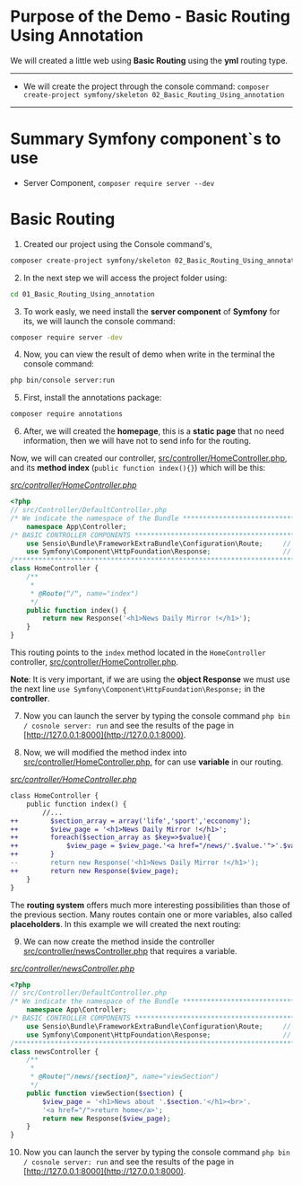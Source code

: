 # Purpose of the Demo - Basic Routing Using Annotation

We will created a little web using **Basic Routing** using the **yml** routing type.

---------------------------------------------------------------------------------------

* We will create the project through the console command: `composer create-project symfony/skeleton 02_Basic_Routing_Using_annotation`

---------------------------------------------------------------------------------------

# Summary Symfony component`s to use

* Server Component, `composer require server --dev`

# Basic Routing

1. Created our project using the Console command's, 

```bash
composer create-project symfony/skeleton 02_Basic_Routing_Using_annotation
```

2. In the next step we will access the project folder using:

```bash
cd 01_Basic_Routing_Using_annotation
```

3. To work easly, we need install the **server component** of **Symfony** for its, we will launch the console command:

```bash
composer require server -dev
```

4. Now, you can view the result of demo when write in the terminal the console command:

```bash
php bin/console server:run
```

5. First, install the annotations package:

```bash
composer require annotations
```

6. After, we will created the **homepage**, this is a **static page** that no need information, then we will have not to send info for the routing. 

Now, we will can created our controller, [src/controller/HomeController.php](src/controller/HomeController.php), and its **method index** (`public function index(){}`) which will be this:

_[src/controller/HomeController.php](src/controller/HomeController.php)_
```php
<?php
// src/Controller/DefaultController.php
/* We indicate the namespace of the Bundle ********************************************************************/
    namespace App\Controller;
/* BASIC CONTROLLER COMPONENTS ********************************************************************************/
    use Sensio\Bundle\FrameworkExtraBundle\Configuration\Route;     // Allow Router
    use Symfony\Component\HttpFoundation\Response;                  // Allows you to execute Response
/**************************************************************************************************************/
class HomeController {
    /**
     *
     * @Route("/", name="index")
     */    
    public function index() {
        return new Response('<h1>News Daily Mirror !</h1>');
    }
}
```

This routing points to the `index` method located in the `HomeController` controller, [src/controller/HomeController.php](src/controller/HomeController.php).

**Note**: It is very important, if we are using the **object Response** we must use the next line `use Symfony\Component\HttpFoundation\Response;` in the **controller**.

7. Now you can launch the server by typing the console command `php bin / cosnole server: run` and see the results of the page in [http://127.0.0.1:8000](http://127.0.0.1:8000).

8. Now, we will modified the method index into [src/controller/HomeController.php](src/controller/HomeController.php), for can use **variable** in our routing.

_[src/controller/HomeController.php](src/controller/HomeController.php)_
```diff
class HomeController {
    public function index() {
        //...
++        $section_array = array('life','sport','ecconomy');
++        $view_page = '<h1>News Daily Mirror !</h1>';
++        foreach($section_array as $key=>$value){
++            $view_page = $view_page.'<a href="/news/'.$value.'">'.$value.'</a><br>';
++        }
--        return new Response('<h1>News Daily Mirror !</h1>');
++        return new Response($view_page);
    }
}
```

The **routing system** offers much more interesting possibilities than those of the previous section. Many routes contain one or more variables, also called **placeholders**. In this example we will created the next routing:

9. We can now create the method inside the controller [src/controller/newsController.php](src/controller/newsController.php) that requires a variable.

_[src/controller/newsController.php](src/controller/newsController.php)_
```php
<?php
// src/Controller/DefaultController.php
/* We indicate the namespace of the Bundle ********************************************************************/
    namespace App\Controller;
/* BASIC CONTROLLER COMPONENTS ********************************************************************************/
    use Sensio\Bundle\FrameworkExtraBundle\Configuration\Route;     // Allow Router
    use Symfony\Component\HttpFoundation\Response;                  // Allows you to execute Response
/**************************************************************************************************************/
class newsController {
    /**
     *
     * @Route("/news/{section}", name="viewSection")
     */       
    public function viewSection($section) {
        $view_page = '<h1>News about '.$section.'</h1><br>'.
        '<a href="/">return home</a>';
        return new Response($view_page);
    }
}
```

10. Now you can launch the server by typing the console command `php bin / cosnole server: run` and see the results of the page in [http://127.0.0.1:8000](http://127.0.0.1:8000).